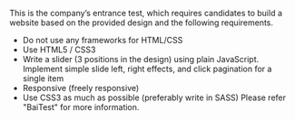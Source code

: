 This is the company’s entrance test, which requires candidates to build a website based on the provided design and the following requirements.
  - Do not use any frameworks for HTML/CSS
  - Use HTML5 / CSS3
  - Write a slider (3 positions in the design) using plain JavaScript. Implement simple slide left, right effects, and click pagination for a single item
  - Responsive (freely responsive)
  - Use CSS3 as much as possible (preferably write in SASS)
Please refer "BaiTest" for more information.
